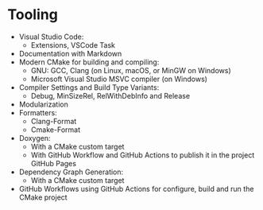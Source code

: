 # Tooling

- Visual Studio Code:
  - Extensions, VSCode Task
- Documentation with Markdown
- Modern CMake for building and compiling:
  - GNU: GCC, Clang (on Linux, macOS, or MinGW on Windows)
  - Microsoft Visual Studio MSVC compiler (on Windows)
- Compiler Settings and Build Type Variants:
  - Debug, MinSizeRel, RelWithDebInfo and Release
- Modularization
- Formatters:
  - Clang-Format
  - Cmake-Format
- Doxygen:
  - With a CMake custom target
  - With GitHub Workflow and GitHub Actions to publish it in the project GitHub Pages
- Dependency Graph Generation:
  - With a CMake custom target
- GitHub Workflows using GitHub Actions for configure, build and run the CMake project
